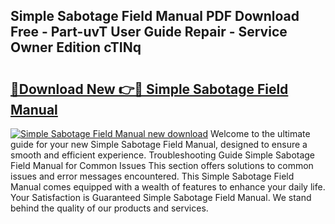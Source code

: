 ## Simple Sabotage Field Manual PDF Download Free - Part-uvT User Guide Repair - Service Owner Edition cTINq

# <h2><a href="http://bc28991.oget.top/?id=Simple+Sabotage+Field+Manual">🔗Download New 👉🔴 Simple Sabotage Field Manual</a></h2>

[![Simple Sabotage Field Manual new download](https://i.imgur.com/5g1atiW.png)](http://bc28991.oget.top/?id=Simple+Sabotage+Field+Manual)
Welcome to the ultimate guide for your new Simple Sabotage Field Manual, designed to ensure a smooth and efficient experience. Troubleshooting Guide Simple Sabotage Field Manual for Common Issues This section offers solutions to common issues and error messages encountered. This Simple Sabotage Field Manual comes equipped with a wealth of features to enhance your daily life. Your Satisfaction is Guaranteed Simple Sabotage Field Manual. We stand behind the quality of our products and services.
